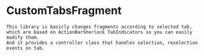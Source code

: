CustomTabsFragment
==================

	This library is basicly changes fragments according to selected tab, 
	which are based on ActionBarSherlock TabIndicators so you can easily modify them. 
	And it provides a controller class that handles selection, reselection events on tab.

